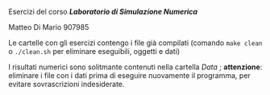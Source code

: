 Esercizi del corso ***Laboratorio di Simulazione Numerica***

Matteo Di Mario 907985

Le cartelle con gli esercizi contengo i file già compilati (comando `make clean` o `./clean.sh` per eliminare eseguibili, oggetti e dati) 

I risultati numerici sono solitmante contenuti nella cartella *Data* ; **attenzione**: eliminare i file con i dati prima di eseguire nuovamente il programma, per evitare sovrascrizioni indesiderate.
